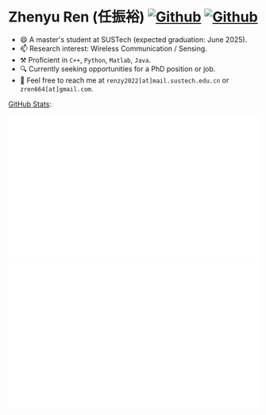 # Zhenyu Ren (任振裕) [![Github](https://img.shields.io/badge/Personal_webiste-renzhenyu.site-blue)](https://renzhenyu.site)  [![Github](https://img.shields.io/badge/CV-renzhenyu.site/cv-blue)](https://renzhenyu.site/cv/) 

- 😄 A master's student at SUSTech (expected graduation: June 2025).
- 📫 Research interest: Wireless Communication / Sensing.
- ⚒️ Proficient in `C++`, `Python`, `Matlab`, `Java`.
- 🔍 Currently seeking opportunities for a PhD position or job.
- 📧 Feel free to reach me at `renzy2022[at]mail.sustech.edu.cn` or `zren664[at]gmail.com`.

[GitHub Stats](https://github.com/rzy0901/github-stats):

<a href="https://github.com/rzy0901/github-stats">
<!-- <img src="https://github.com/rzy0901/github-stats/blob/master/generated/overview.svg#gh-dark-mode-only" /> -->
<!-- <img src="https://github.com/rzy0901/github-stats/blob/master/generated/languages.svg#gh-dark-mode-only" /> -->
<img src="https://github.com/rzy0901/github-stats/blob/master/generated/overview.svg#gh-light-mode-only" /><img src="https://github.com/rzy0901/github-stats/blob/master/generated/languages.svg#gh-light-mode-only" />
</a>


